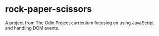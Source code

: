 # rock-paper-scissors
A project from The Odin Project curriculum focusing on using JavaScript and handling DOM events.
